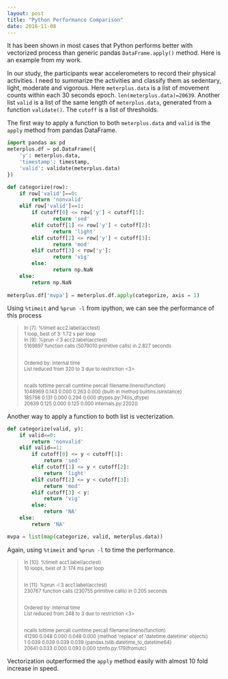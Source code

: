 ```yaml
---
layout: post
title: "Python Performance Comparison"
date: 2016-11-08
---
```


It has been shown in most cases that Python performs better with vectorized process than generic pandas `DataFrame.apply()` method. Here is an example from my work.

In our study, the participants wear accelerometers to record their physical activities. I need to summarize the activities and classify them as sedentary, light, moderate and vigorous. Here `meterplus.data` is a list of movement counts within each 30 seconds epoch. `len(meterplus.data)=20639`. Another list `valid` is a list of the same length of `meterplus.data`, generated from a function `validate()`. The `cutoff` is a list of thresholds.

The first way to apply a function to both `meterplus.data` and `valid` is the `apply` method from pandas DataFrame.

```python
import pandas as pd
meterplus.df = pd.DataFrame({
    'y': meterplus.data,
    'timestamp': timestamp,
    'valid': validate(meterplus.data)
})

def categorize(row):
    if row['valid']==0:
        return 'nonvalid'
    elif row['valid']==1:
        if cutoff[0] <= row['y'] < cutoff[1]:
	           return 'sed'
        elif cutoff[1] <= row['y'] < cutoff[2]:
	           return 'light'
        elif cutoff[2] <= row['y'] < cutoff[3]:
	           return 'mod'
        elif cutoff[3] < row['y']:
	           return 'vig'
        else:
	           return np.NaN
    else:
	    return np.NaN
	
meterplus.df['mvpa'] = meterplus.df.apply(categorize, axis = 1)
```  

Using `%timeit` and `%prun -l` from ipython, we can see the performance of this process
<blockquote>
<div style="font-size:80%">
In [7]: %timeit acc2.label(acctest) <br>
1 loop, best of 3: 1.72 s per loop <br>
In [9]: %prun -l 3 acc2.label(acctest) <br>
5169897 function calls (5079010 primitive calls) in 2.827 seconds <br> <br>

Ordered by: internal time <br>
List reduced from 320 to 3 due to restriction <3> <br> <br>

ncalls  tottime  percall  cumtime  percall filename:lineno(function) <br>
1048969    0.143    0.000    0.263    0.000 {built-in method builtins.isinstance} <br>
185798    0.131    0.000    0.294    0.000 dtypes.py:74(is_dtype) <br>
20639    0.125    0.000    0.125    0.000 internals.py:2202(<lambda>) <br>
</div>
</blockquote>

Another way to apply a function to both list is vecterization.

```python
def categorize(valid, y):
    if valid==0:
        return 'nonvalid'
    elif valid==1:
        if cutoff[0] <= y < cutoff[1]:
            return 'sed'
        elif cutoff[1] <= y < cutoff[2]:
            return 'light'
        elif cutoff[2] <= y < cutoff[3]:
            return 'mod'
        elif cutoff[3] < y:
            return 'vig'
        else:
            return 'NA'
    else:
        return 'NA'

mvpa = list(map(categorize, valid, meterplus.data))
```

Again, using `%timeit` and `%prun -l` to time the performance.

<blockquote>
<div style="font-size:80%">
In [10]: %timeit acc1.label(acctest) <br>
10 loops, best of 3: 174 ms per loop <br> <br>

In [11]: %prun -l 3 acc1.label(acctest) <br>
     230767 function calls (230755 primitive calls) in 0.205 seconds <br> <br>

Ordered by: internal time <br>
List reduced from 248 to 3 due to restriction <3> <br> <br>

ncalls  tottime  percall  cumtime  percall filename:lineno(function) <br>
41290    0.048    0.000    0.048    0.000 {method 'replace' of 'datetime.datetime' objects} <br>
    1    0.039    0.039    0.039    0.039 {pandas.tslib.datetime_to_datetime64} <br>
20641    0.033    0.000    0.093    0.000 tzinfo.py:179(fromutc) <br>
</div>
</blockquote>

Vectorization outperformed the `apply` method easily with almost 10 fold increase in speed. 

